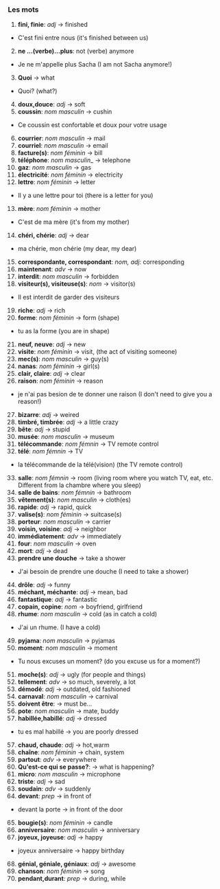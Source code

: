 ### Les mots

1. __fini, finie__: _adj_ -> finished
* C'est fini entre nous (it's finished between us)
2. __ne ...(verbe)...plus__: not (verbe) anymore
* Je ne m'appelle plus Sacha (I am not Sacha anymore!)
3. __Quoi__ -> what
* Quoi? (what?)
4. __doux,douce__: _adj_ -> soft 
5. __coussin__: _nom masculin_ -> cushin 
* Ce coussin est confortable et doux pour votre usage
6. __courrier__: _nom masculin_ -> mail 
7. __courriel__: _nom masculin_ -> email
8. __facture(s)__: _nom féminin_ -> bill 
9. __téléphone__: _nom masculin__ -> telephone
10. __gaz__: _nom masculin_ -> gas
11. __électricité__: _nom féminin_ -> electricity
12. __lettre__: _nom féminin_ -> letter
* Il y a une lettre pour toi (there is a letter for you)
13. __mère__: _nom féminin_ -> mother
* C'est de ma mère (it's from my mother)
14. __chéri, chérie__: _adj_ -> dear
* ma chérie, mon chérie (my dear, my dear)
15. __correspondante, correspondant__: _nom, adj_: corresponding
16. __maintenant__: _adv_ -> now
17. __interdit__: _nom masculin_ -> forbidden
18. __visiteur(s), visiteuse(s)__: _nom_ -> visitor(s)
* Il est interdit de garder des visiteurs
19. __riche__: _adj_ -> rich
20. __forme__: _nom féminin_ -> form (shape)
* tu as la forme (you are in shape)
21. __neuf, neuve__: _adj_ -> new
22. __visite__: _nom féminin_ -> visit, (the act of visiting someone)
23. __mec(s)__: _nom masculin_ -> guy(s)
24. __nanas__: _nom féminin_ -> girl(s)
25. __clair, claire__: _adj_ -> clear
26. __raison__: _nom féminin_ -> reason
* je n'ai pas besion de te donner une raison (I don't need to give you a reason!)
27. __bizarre__: _adj_ -> weired
28. __timbré, timbrée__: _adj_ -> a little crazy
29. __bête__: _adj_ -> stupid
30. __musée__: _nom masculin_ -> museum
31. __télécommande__: _nom fémnin_ -> TV remote control
32. __télé__: _nom fémnin_ -> TV
* la télécommande de la télé(vision) (the TV remote control)
33. __salle__: _nom fémnin_ -> room (living room where you watch TV, eat, etc. Different from la chambre where you sleep)
34. __salle de bains__: _nom fémnin_ -> bathroom
35. __vêtement(s)__: _nom masculin_ -> cloth(es)
36. __rapide__: _adj_ -> rapid, quick
37. __valise(s)__: _nom féminin_ -> suitcase(s)
38. __porteur__: _nom masculin_ -> carrier
39. __voisin, voisine__: _adj_ -> neighbor
40. __immédiatement__: _adv_ -> immediately
41. __four__: _nom masculin_ -> oven
42. __mort__: _adj_ -> dead
43. __prendre une douche__ -> take a shower
* J'ai besoin de prendre une douche (I need to take a shower)
44. __drôle__: _adj_ -> funny
45. __méchant, méchante__: _adj_ -> mean, bad
46. __fantastique__: _adj_ -> fantastic
47. __copain, copine__: _nom_ -> boyfriend, girlfriend
48. __rhume__: _nom masculin_ -> cold (as in catch a cold)
* J'ai un rhume. (I have a cold)
49. __pyjama__: _nom masculin_ -> pyjamas
50. __moment__: _nom masculin_ -> moment
* Tu nous excuses un moment? (do you excuse us for a moment?)
51. __moche(s)__: _adj_ -> ugly (for people and things)
52. __tellement__: _adv_ -> so much, severely, a lot 
52. __démodé__: _adj_ -> outdated, old fashioned
53. __carnaval__: _nom masculin_ -> carnival
54. __doivent être__: -> must be...
55. __pote__: _nom masculin_ -> mate, buddy
56. __habillée,habillé__: _adj_ -> dressed
* tu es mal habillé -> you are poorly dressed
57. __chaud, chaude__: _adj_ -> hot,warm
58. __chaîne__: _nom féminin_ -> chain, system
59. __partout__: _adv_ -> everywhere
60. __Qu'est-ce qui se passe?__: -> what is happening?
61. __micro__: _nom masculin_ -> microphone
62. __triste__: _adj_ -> sad
63. __soudain__: _adv_ -> suddenly
64. __devant__: _prep_ -> in front of
* devant la porte -> in front of the door
65. __bougie(s)__: _nom féminin_ -> candle
66. __anniversaire__: _nom masculin_ -> anniversary
67. __joyeux, joyeuse__: _adj_ -> happy
* joyeux anniversaire -> happy birthday
68. __génial, géniale, géniaux__: _adj_ -> awesome
69. __chanson__: _nom féminin_ -> song
70. __pendant,durant__: _prep_ -> during, while

